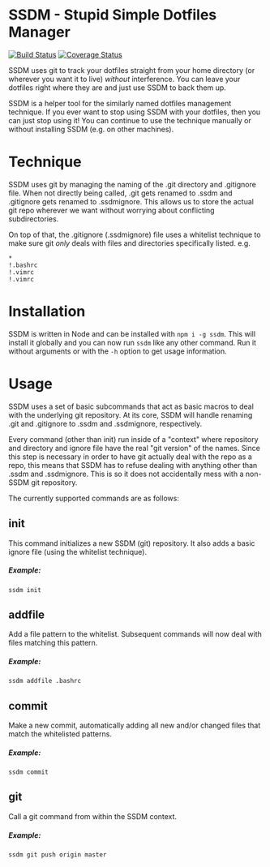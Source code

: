 # SSDM - Stupid Simple Dotfiles Manager #

[![Build Status](https://travis-ci.org/gjbianco/ssdm.svg?branch=master)](https://travis-ci.org/gjbianco/ssdm) [![Coverage Status](https://coveralls.io/repos/gjbianco/ssdm/badge.svg?branch=master&service=github)](https://coveralls.io/github/gjbianco/ssdm?branch=master)

SSDM uses git to track your dotfiles straight from your home directory (or wherever you want it to live) _without_ interference. You can leave your dotfiles right where they are and just use SSDM to back them up.

SSDM is a helper tool for the similarly named dotfiles management technique. If you ever want to stop using SSDM with your dotfiles, then you can just stop using it! You can continue to use the technique manually or without installing SSDM (e.g. on other machines).

# Technique #

SSDM uses git by managing the naming of the .git directory and .gitignore file. When not directly being called, .git gets renamed to .ssdm and .gitignore gets renamed to .ssdmignore. This allows us to store the actual git repo wherever we want without worrying about conflicting subdirectories.

On top of that, the .gitignore (.ssdmignore) file uses a whitelist technique to make sure git _only_ deals with files and directories specifically listed. e.g.

```
*
!.bashrc
!.vimrc
!.vimrc
```

# Installation #

SSDM is written in Node and can be installed with `npm i -g ssdm`. This will install it globally and you can now run `ssdm` like any other command. Run it without arguments or with the `-h` option to get usage information.

# Usage #

SSDM uses a set of basic subcommands that act as basic macros to deal with the underlying git repository. At its core, SSDM will handle renaming .git and .gitignore to .ssdm and .ssdmignore, respectively.

Every command (other than init) run inside of a "context" where repository and directory and ignore file have the real "git version" of the names. Since this step is necessary in order to have git actually deal with the repo as a repo, this means that SSDM has to refuse dealing with anything other than .ssdm and .ssdmignore. This is so it does not accidentally mess with a non-SSDM git repository.

The currently supported commands are as follows:

## init ##

This command initializes a new SSDM (git) repository. It also adds a basic ignore file (using the whitelist technique).

##### Example: #####
```
ssdm init
```

## addfile <pattern> ##

Add a file pattern to the whitelist. Subsequent commands will now deal with files matching this pattern.

##### Example: #####
```
ssdm addfile .bashrc
```

## commit ##

Make a new commit, automatically adding all new and/or changed files that match the whitelisted patterns.

##### Example: #####
```
ssdm commit
```

## git <command> ##

Call a git command from within the SSDM context.

##### Example: #####
```
ssdm git push origin master
```
